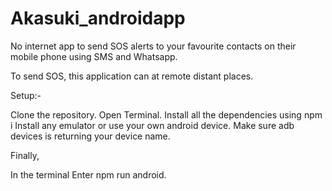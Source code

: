 # Akasuki_androidapp

No internet app to send SOS alerts to your favourite contacts on their mobile phone using SMS and Whatsapp.

To send SOS, this application can at remote distant places.

Setup:-

Clone the repository.
Open Terminal.
Install all the dependencies using npm i
Install any emulator or use your own android device.
Make sure adb devices is returning your device name.

Finally,

In the terminal 
Enter npm run android.
